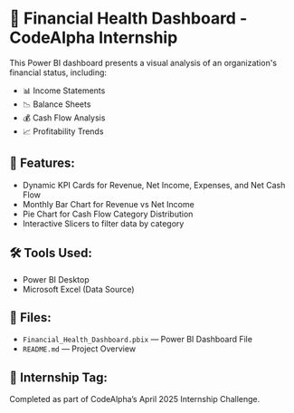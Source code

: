 # 💼 Financial Health Dashboard - CodeAlpha Internship

This Power BI dashboard presents a visual analysis of an organization's financial status, including:

- 📊 Income Statements  
- 📉 Balance Sheets  
- 💰 Cash Flow Analysis  
- 📈 Profitability Trends

## 🚀 Features:
- Dynamic KPI Cards for Revenue, Net Income, Expenses, and Net Cash Flow
- Monthly Bar Chart for Revenue vs Net Income
- Pie Chart for Cash Flow Category Distribution
- Interactive Slicers to filter data by category

## 🛠️ Tools Used:
- Power BI Desktop
- Microsoft Excel (Data Source)

## 📂 Files:
- `Financial_Health_Dashboard.pbix` — Power BI Dashboard File
- `README.md` — Project Overview

## 🧩 Internship Tag:
Completed as part of CodeAlpha’s April 2025 Internship Challenge.
